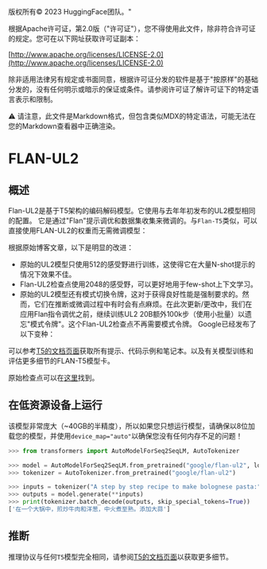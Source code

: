 版权所有© 2023 HuggingFace团队。"

根据Apache许可证，第2.0版（"许可证"），您不得使用此文件，除非符合许可证的规定。您可在以下网址获取许可证副本：

[http://www.apache.org/licenses/LICENSE-2.0](http://www.apache.org/licenses/LICENSE-2.0)

除非适用法律另有规定或书面同意，根据许可证分发的软件是基于"按原样"的基础分发的，没有任何明示或暗示的保证或条件。请参阅许可证了解许可证下的特定语言表示和限制。


⚠️ 请注意，此文件是Markdown格式，但包含类似MDX的特定语法，可能无法在您的Markdown查看器中正确渲染。

# FLAN-UL2

## 概述

Flan-UL2是基于T5架构的编码解码模型。它使用与去年年初发布的UL2模型相同的配置。
它是通过"Flan"提示调优和数据集收集来微调的。与`Flan-T5`类似，可以直接使用FLAN-UL2的权重而无需微调模型：

根据原始博客文章，以下是明显的改进：

- 原始的UL2模型只使用512的感受野进行训练，这使得它在大量N-shot提示的情况下效果不佳。
- Flan-UL2检查点使用2048的感受野，可以更好地用于few-shot上下文学习。
- 原始的UL2模型还有模式切换令牌，这对于获得良好性能是强制要求的。然而，它们在推断或微调过程中有时会有点麻烦。在此次更新/更改中，我们在应用Flan指令调优之前，继续训练UL2 20B额外100k步（使用小批量）以遗忘"模式令牌"。这个Flan-UL2检查点不再需要模式令牌。
Google已经发布了以下变种：

可以参考[T5的文档页面](t5)获取所有提示、代码示例和笔记本。以及有关模型训练和评估更多细节的FLAN-T5模型卡。

原始检查点可以在[这里](https://github.com/google-research/t5x/blob/main/docs/models.md#flan-ul2-checkpoints)找到。


## 在低资源设备上运行

该模型非常庞大（~40GB的半精度），所以如果您只想运行模型，请确保以8位加载您的模型，并使用`device_map="auto"`以确保您没有任何内存不足的问题！ 

```python
>>> from transformers import AutoModelForSeq2SeqLM, AutoTokenizer

>>> model = AutoModelForSeq2SeqLM.from_pretrained("google/flan-ul2", load_in_8bit=True, device_map="auto")
>>> tokenizer = AutoTokenizer.from_pretrained("google/flan-ul2")

>>> inputs = tokenizer("A step by step recipe to make bolognese pasta:", return_tensors="pt")
>>> outputs = model.generate(**inputs)
>>> print(tokenizer.batch_decode(outputs, skip_special_tokens=True))
['在一个大锅中，煎炒牛肉和洋葱，中火煮至熟。添加大蒜']
```

## 推断

推理协议与任何`T5`模型完全相同，请参阅[T5的文档页面](t5)以获取更多细节。